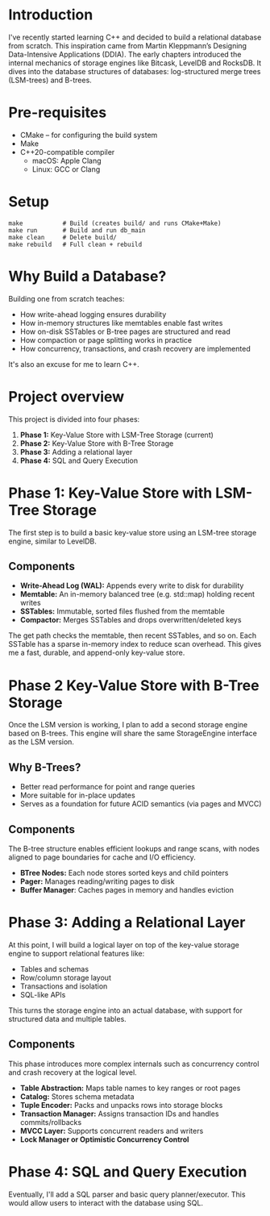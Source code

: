# Introduction

I've recently started learning C++ and decided to build a relational database from scratch. This inspiration came from Martin Kleppmann’s Designing Data-Intensive Applications (DDIA). The early chapters introduced the internal mechanics of storage engines like Bitcask, LevelDB and RocksDB. It dives into the database structures of databases: log-structured merge trees (LSM-trees) and B-trees.

# Pre-requisites
- CMake – for configuring the build system
- Make
- C++20-compatible compiler
  - macOS: Apple Clang
  - Linux: GCC or Clang

# Setup
```
make           # Build (creates build/ and runs CMake+Make)
make run       # Build and run db_main
make clean     # Delete build/
make rebuild   # Full clean + rebuild
```

# Why Build a Database?

Building one from scratch teaches:

* How write-ahead logging ensures durability
* How in-memory structures like memtables enable fast writes
* How on-disk SSTables or B-tree pages are structured and read
* How compaction or page splitting works in practice
* How concurrency, transactions, and crash recovery are implemented

It's also an excuse for me to learn C++.

# Project overview

This project is divided into four phases:

1. **Phase 1:** Key-Value Store with LSM-Tree Storage (current)
2. **Phase 2:** Key-Value Store with B-Tree Storage
3. **Phase 3:** Adding a relational layer
4. **Phase 4:** SQL and Query Execution

# Phase 1: Key-Value Store with LSM-Tree Storage

The first step is to build a basic key-value store using an LSM-tree storage engine, similar to LevelDB.

## Components

* **Write-Ahead Log (WAL):** Appends every write to disk for durability
* **Memtable:** An in-memory balanced tree (e.g. std::map) holding recent writes
* **SSTables:** Immutable, sorted files flushed from the memtable
* **Compactor:** Merges SSTables and drops overwritten/deleted keys

The get path checks the memtable, then recent SSTables, and so on. Each SSTable has a sparse in-memory index to reduce scan overhead. This gives me a fast, durable, and append-only key-value store.

# Phase 2 Key-Value Store with B-Tree Storage

Once the LSM version is working, I plan to add a second storage engine based on B-trees. This engine will share the same StorageEngine interface as the LSM version.

## Why B-Trees?

* Better read performance for point and range queries
* More suitable for in-place updates
* Serves as a foundation for future ACID semantics (via pages and MVCC)

## Components

The B-tree structure enables efficient lookups and range scans, with nodes aligned to page boundaries for cache and I/O efficiency.

* **BTree Nodes:** Each node stores sorted keys and child pointers
* **Pager:** Manages reading/writing pages to disk
* **Buffer Manager**: Caches pages in memory and handles eviction

# Phase 3: Adding a Relational Layer

At this point, I will build a logical layer on top of the key-value storage engine to support relational features like:

* Tables and schemas
* Row/column storage layout
* Transactions and isolation
* SQL-like APIs

This turns the storage engine into an actual database, with support for structured data and multiple tables.

## Components

This phase introduces more complex internals such as concurrency control and crash recovery at the logical level.

* **Table Abstraction:** Maps table names to key ranges or root pages
* **Catalog:** Stores schema metadata
* **Tuple Encoder:** Packs and unpacks rows into storage blocks
* **Transaction Manager:** Assigns transaction IDs and handles commits/rollbacks
* **MVCC Layer:** Supports concurrent readers and writers
* **Lock Manager or Optimistic Concurrency Control**

# Phase 4: SQL and Query Execution

Eventually, I'll add a SQL parser and basic query planner/executor. This would allow users to interact with the database using SQL.
